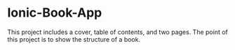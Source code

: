 # Ionic-Book-App
This project includes a cover, table of contents, and two pages. The point of this project is to show the structure of a book.
